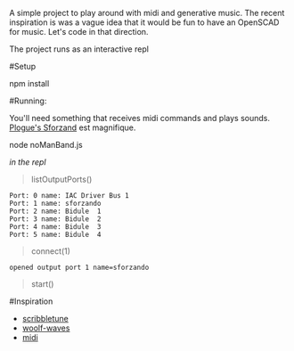 A simple project to play around with midi and generative music.  The recent inspiration is was a vague idea that it would be fun to have an OpenSCAD for music. Let's code in that direction.

The project runs as an interactive repl

#Setup

npm install

#Running:

You'll need something that receives midi commands and plays sounds.  [Plogue's Sforzand](https://www.plogue.com/products/sforzando.html) est magnifique.

node noManBand.js

*in the repl*

> listOutputPorts()

    Port: 0 name: IAC Driver Bus 1
    Port: 1 name: sforzando
    Port: 2 name: Bidule  1
    Port: 3 name: Bidule  2
    Port: 4 name: Bidule  3
    Port: 5 name: Bidule  4

> connect(1)

    opened output port 1 name=sforzando

> start()




#Inspiration

* [scribbletune](https://www.npmjs.com/package/scribbletune)
* [woolf-waves](https://github.com/radiodario/woolf-waves)
* [midi](https://www.npmjs.com/package/midi)

